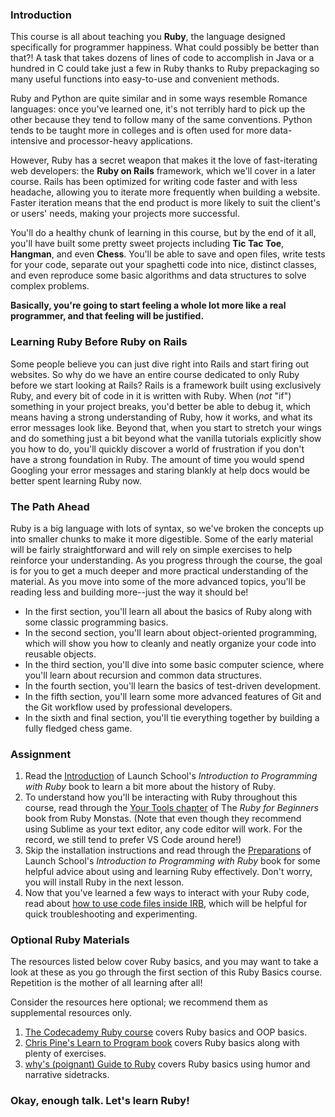### Introduction
This course is all about teaching you **Ruby**, the language designed specifically for programmer happiness. What could possibly be better than that?! A task that takes dozens of lines of code to accomplish in Java or a hundred in C could take just a few in Ruby thanks to Ruby prepackaging so many useful functions into easy-to-use and convenient methods.

Ruby and Python are quite similar and in some ways resemble Romance languages: once you've learned one, it's not terribly hard to pick up the other because they tend to follow many of the same conventions. Python tends to be taught more in colleges and is often used for more data-intensive and processor-heavy applications.

However, Ruby has a secret weapon that makes it the love of fast-iterating web developers: the **Ruby on Rails** framework, which we'll cover in a later course. Rails has been optimized for writing code faster and with less headache, allowing you to iterate more frequently when building a website. Faster iteration means that the end product is more likely to suit the client's or users' needs, making your projects more successful.

You'll do a healthy chunk of learning in this course, but by the end of it all, you'll have built some pretty sweet projects including **Tic Tac Toe**, **Hangman**, and even **Chess**. You'll be able to save and open files, write tests for your code, separate out your spaghetti code into nice, distinct classes, and even reproduce some basic algorithms and data structures to solve complex problems. 

**Basically, you're going to start feeling a whole lot more like a real programmer, and that feeling will be justified.** 

### Learning Ruby Before Ruby on Rails
Some people believe you can just dive right into Rails and start firing out websites. So why do we have an entire course dedicated to only Ruby before we start looking at Rails? Rails is a framework built using exclusively Ruby, and every bit of code in it is written with Ruby. When (*not* "if") something in your project breaks, you'd better be able to debug it, which means having a strong understanding of Ruby, how it works, and what its error messages look like. Beyond that, when you start to stretch your wings and do something just a bit beyond what the vanilla tutorials explicitly show you how to do, you'll quickly discover a world of frustration if you don't have a strong foundation in Ruby. The amount of time you would spend Googling your error messages and staring blankly at help docs would be better spent learning Ruby now.

### The Path Ahead
Ruby is a big language with lots of syntax, so we've broken the concepts up into smaller chunks to make it more digestible. Some of the early material will be fairly straightforward and will rely on simple exercises to help reinforce your understanding. As you progress through the course, the goal is for you to get a much deeper and more practical understanding of the material. As you move into some of the more advanced topics, you'll be reading less and building more--just the way it should be!

* In the first section, you'll learn all about the basics of Ruby along with some classic programming basics.
* In the second section, you'll learn about object-oriented programming, which will show you how to cleanly and neatly organize your code into reusable objects.
* In the third section, you'll dive into some basic computer science, where you'll learn about recursion and common data structures.
* In the fourth section, you'll learn the basics of test-driven development.
* In the fifth section, you'll learn some more advanced features of Git and the Git workflow used by professional developers.
* In the sixth and final section, you'll tie everything together by building a fully fledged chess game.

### Assignment

<div class="lesson-content__panel" markdown="1">

  1. Read the [Introduction](https://launchschool.com/books/ruby/read/introduction) of Launch School's *Introduction to Programming with Ruby* book to learn a bit more about the history of Ruby.
  2. To understand how you'll be interacting with Ruby throughout this course, read through the [Your Tools chapter](http://ruby-for-beginners.rubymonstas.org/your_tools.html) of The *Ruby for Beginners* book from Ruby Monstas. (Note that even though they recommend using Sublime as your text editor, any code editor will work. For the record, we still tend to prefer VS Code around here!)
  3. Skip the installation instructions and read through the [Preparations](https://launchschool.com/books/ruby/read/preparations#usingacodeeditor) of Launch School's *Introduction to Programming with Ruby* book for some helpful advice about using and learning Ruby effectively. Don't worry, you will install Ruby in the next lesson.
  4. Now that you've learned a few ways to interact with your Ruby code, read about [how to use code files inside IRB](https://stackoverflow.com/questions/13112245/ruby-how-to-load-a-file-into-interactive-ruby-console-irb/38533339), which will be helpful for quick troubleshooting and experimenting. 
</div>

### Optional Ruby Materials
The resources listed below cover Ruby basics, and you may want to take a look at these as you go through the first section of this Ruby Basics course. Repetition is the mother of all learning after all!

Consider the resources here optional; we recommend them as supplemental resources only.

1. [The Codecademy Ruby course](https://www.codecademy.com/learn/learn-ruby) covers Ruby basics and OOP basics.
2. [Chris Pine's Learn to Program book](https://pine.fm/LearnToProgram/) covers Ruby basics along with plenty of exercises.
3. [why's (poignant) Guide to Ruby](http://poignant.guide/) covers Ruby basics using humor and narrative sidetracks.

### Okay, enough talk. Let's learn Ruby!
